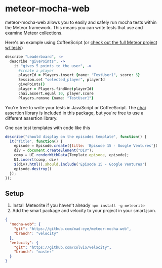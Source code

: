 # meteor-mocha-web

meteor-mocha-web allows you to easily and safely run mocha tests within the Meteor framework.  This means you can write tests that use and examine Meteor collections.

Here's an example using CoffeeScript (or [check out the full Meteor project w/ tests](https://github.com/mad-eye/leaderboard-mocha))

```coffeescript
describe "Leaderboard", ->
  describe "givePoints", ->
    it "gives 5 points to the user", ->
      #create a player
      playerId = Players.insert {name: "TestUser1", score: 5}
      Session.set "selected_player", playerId
      givePoints()
      player = Players.findOne(playerId)
      chai.assert.equal 10, player.score
      Players.remove {name: "TestUser1"}
```

You're free to write your tests in JavaScript or CoffeeScript.  The [chai](http://chaijs.com/) assertion library is included in this package, but you're free to use a different assertion library.

One can test templates with code like this
```javascript
describe("should display on the episodes template", function() {
  it("Title", function() {
    episode = Episode.create({title: 'Episode 15 - Google Ventures'})
    div = document.createElement("DIV");
    comp = UI.renderWithData(Template.episode, episode);
    UI.insert(comp, div)
    $(div).html().should.include('Episode 15 - Google Ventures')
    episode.destroy()
  });
});
```

## Setup

1. Install Meteorite if you haven't already `npm install -g meteorite`
2. Add the smart package and velocity to your project in your smart.json.
```json
{
  "mocha-web": {
    "git": "https://github.com/mad-eye/meteor-mocha-web",
    "branch": "velocity"
  },
  "velocity": {
    "git": "https://github.com/xolvio/velocity",
    "branch": "master"
  }
}
```
